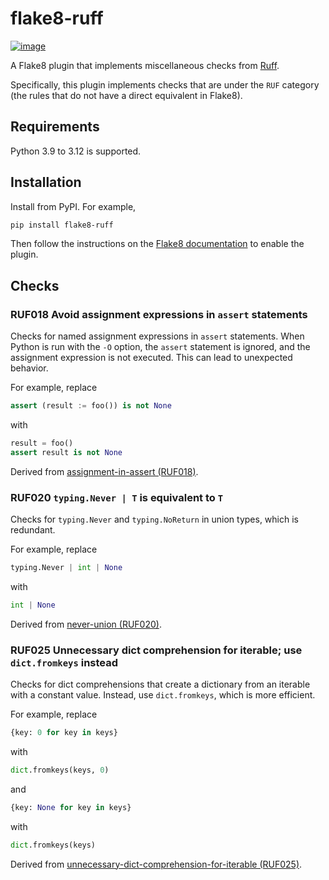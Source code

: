 # flake8-ruff

[![image](https://img.shields.io/pypi/v/flake8-ruff.svg)](https://pypi.python.org/pypi/flake8-ruff)

A Flake8 plugin that implements miscellaneous checks from [Ruff](https://github.com/astral-sh/ruff).

Specifically, this plugin implements checks that are under the `RUF` category
(the rules that do not have a direct equivalent in Flake8).

## Requirements

Python 3.9 to 3.12 is supported.

## Installation

Install from PyPI. For example,

```bash
pip install flake8-ruff
```

Then follow the instructions on the [Flake8 documentation](https://flake8.pycqa.org/en/latest/index.html)
to enable the plugin.

## Checks

### RUF018 Avoid assignment expressions in `assert` statements

Checks for named assignment expressions in `assert` statements. When Python is
run with the `-O` option, the `assert` statement is ignored, and the assignment
expression is not executed. This can lead to unexpected behavior.

For example, replace

```python
assert (result := foo()) is not None
```

with

```python
result = foo()
assert result is not None
```

Derived from [assignment-in-assert (RUF018)](https://docs.astral.sh/ruff/rules/assignment-in-assert/).

### RUF020 `typing.Never | T` is equivalent to `T`

Checks for `typing.Never` and `typing.NoReturn` in union types, which is
redundant.

For example, replace

```python
typing.Never | int | None
```

with

```python
int | None
```

Derived from [never-union (RUF020)](https://docs.astral.sh/ruff/rules/never-union/).

### RUF025 Unnecessary dict comprehension for iterable; use `dict.fromkeys` instead

Checks for dict comprehensions that create a dictionary from an iterable with a
constant value. Instead, use `dict.fromkeys`, which is more efficient.

For example, replace

```python
{key: 0 for key in keys}
```

with

```python
dict.fromkeys(keys, 0)
```

and

```python
{key: None for key in keys}
```

with

```python
dict.fromkeys(keys)
```

Derived from [unnecessary-dict-comprehension-for-iterable (RUF025)](https://docs.astral.sh/ruff/rules/unnecessary-dict-comprehension-for-iterable/).
